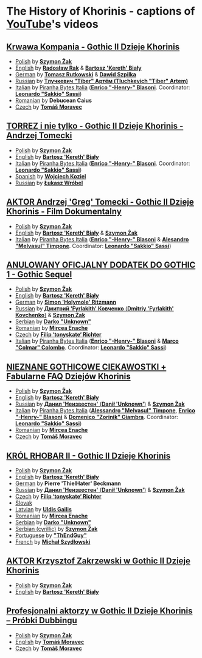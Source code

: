 # The History of Khorinis - captions of [YouTube](https://www.youtube.com/c/dziejekhorinismod)'s videos

## [Krwawa Kompania - Gothic II Dzieje Khorinis](https://www.youtube.com/watch?v=EWjxMZIeLjY)
* [Polish](kompania/kompania-pl.sbv) by [**Szymon Żak**](http://szymonzak.pl)
* [English](kompania/kompania-en.sbv) by **[Radosław Rak](https://www.facebook.com/Radek.Revo.Rak)** & [**Bartosz 'Kereth' Biały**](mailto:kereth130@gmail.com)
* [German](kompania/kompania-ge.sbv) by **[Tomasz Rutkowski](https://www.facebook.com/tomek.rutkowski.1800)** & **[Dawid Szpilka](https://www.facebook.com/tomek.rutkowski.1800)**
* [Russian](kompania/kompania-ru.sbv) by **[Тлучкевич "Tiber" Артём (Tluchkevich "Tiber" Artem)](https://www.youtube.com/user/artemtluchkevich)**
* [Italian](kompania/kompania-it.sbv) by [Piranha Bytes Italia](https://www.facebook.com/groups/staffrisenitalia) ([**Enrico "-Henry-" Blasoni**](https://www.facebook.com/enrico.blasoni). Coordinator: [**Leonardo "Sakkio" Sassi**](https://www.facebook.com/leonardo.sassi.1975))
* [Romanian](kompania/kompania-ro.sbv) by **Debucean Caius**
* [Czech](kompania/kompania-cz.sbv) by **[Tomáš Moravec](https://www.facebook.com/Tmthetom)**

## [TORREZ i nie tylko - Gothic II Dzieje Khorinis - Andrzej Tomecki](https://www.youtube.com/watch?v=jarXyWleCDc)
* [Polish](tomecki-studio/tomecki-studio-pl.srt) by [**Szymon Żak**](http://szymonzak.pl)
* [English](tomecki-studio/tomecki-studio-en.srt) by [**Bartosz 'Kereth' Biały**](mailto:kereth130@gmail.com)
* [Italian](tomecki-studio/tomecki-studio-it.srt) by [Piranha Bytes Italia](https://www.facebook.com/groups/staffrisenitalia) ([**Enrico "-Henry-" Blasoni**](https://www.facebook.com/enrico.blasoni). Coordinator: [**Leonardo "Sakkio" Sassi**](https://www.facebook.com/leonardo.sassi.1975))
* [Spanish](tomecki-studio/tomecki-studio-sp.srt) by [**Wojciech Koziel**](mailto:wkoziel3@gmail.com)
* [Russian](tomecki-studio/tomecki-studio-ru.srt) by [**Łukasz Wróbel**](mailto:idkfa007@gmail.com)

## [AKTOR Andrzej 'Greg' Tomecki - Gothic II Dzieje Khorinis - Film Dokumentalny](https://www.youtube.com/watch?v=O9-r6dbUpfQ)
* [Polish](tomecki/tomecki-pl.sbv) by [**Szymon Żak**](http://szymonzak.pl)
* [English](tomecki/tomecki-en.sbv) by [**Bartosz 'Kereth' Biały**](mailto:kereth130@gmail.com) & [**Szymon Żak**](http://szymonzak.pl)
* [Italian](tomecki/tomecki-it.srt) by [Piranha Bytes Italia](https://www.facebook.com/groups/staffrisenitalia) ([**Enrico "-Henry-" Blasoni**](https://www.facebook.com/enrico.blasoni) & [**Alesandro "Melvasul" Timpone**](https://www.facebook.com/alessandro.timpone). Coordinator: [**Leonardo "Sakkio" Sassi**](https://www.facebook.com/leonardo.sassi.1975))

## [ANULOWANY OFICJALNY DODATEK DO GOTHIC 1 - Gothic Sequel](https://www.youtube.com/watch?v=SS_RRuNCe6Y)
* [Polish](sequel/sequel-pl.sbv) by [**Szymon Żak**](http://szymonzak.pl)
* [English](sequel/sequel-en.sbv) by [**Bartosz 'Kereth' Biały**](mailto:kereth130@gmail.com)
* [German](sequel/sequel-ge.srt) by [**Simon 'Holymole' Ritzmann**](mailto:ritzmanns@gmx.ch)
* [Russian](sequel/sequel-ru.sbv) by [**Дмитрий 'Fyrlakith' Ковченко** (**Dmitriy 'Fyrlakith' Kovchenko**)](https://vk.com/enfant_sauvage) & [**Szymon Żak**](http://szymonzak.pl)
* [Serbian](sequel/sequel-se.sbv) by **[Darko "Unknown"](mailto:ddarchy@yahoo.com)**
* [Romanian](sequel/sequel-ro.sbv) by **[Mircea Enache](mailto:mircea.enache5@gmail.com)**
* [Czech](sequel/sequel-cz.sbv) by **[Filip ‘tonyskate‘ Richter](mailto:Tonyskate@seznam.cz)**
* [Italian](sequel/sequel-it.sbv) by [Piranha Bytes Italia](https://www.facebook.com/groups/staffrisenitalia) ([**Enrico "-Henry-" Blasoni**](https://www.facebook.com/enrico.blasoni) & [**Marco "Colmar" Colombo**](https://www.facebook.com/marco.colombo.395). Coordinator: [**Leonardo "Sakkio" Sassi**](https://www.facebook.com/leonardo.sassi.1975))

## [NIEZNANE GOTHICOWE CIEKAWOSTKI + Fabularne FAQ Dziejów Khorinis](https://www.youtube.com/watch?v=vnoVmUTamXM)
* [Polish](ciekawostki-faq/faq-pl.sbv) by [**Szymon Żak**](http://szymonzak.pl)
* [English](ciekawostki-faq/faq-en.sbv) by [**Bartosz 'Kereth' Biały**](mailto:kereth130@gmail.com)
* [Russian](ciekawostki-faq/faq-ru.sbv) by [**Данил 'Неизвестен'** (**Danił 'Unknown'**)](https://vk.com/id23654784) & [**Szymon Żak**](http://szymonzak.pl)
* [Italian](ciekawostki-faq/faq-it.sbv) by [Piranha Bytes Italia](https://www.facebook.com/groups/staffrisenitalia) ([**Alessandro "Melvasul" Timpone**](https://www.facebook.com/alessandro.timpone), [**Enrico "-Henry-" Blasoni**](https://www.facebook.com/enrico.blasoni) & [**Domenico "Zorinik" Giambra**](https://www.facebook.com/Zorinik). Coordinator: [**Leonardo "Sakkio" Sassi**](https://www.facebook.com/leonardo.sassi.1975))
* [Romanian](ciekawostki-faq/faq-ro.sbv) by **[Mircea Enache](mailto:mircea.enache5@gmail.com)**
* [Czech](ciekawostki-faq/faq-cz.sbv) by **[Tomáš Moravec](https://www.facebook.com/Tmthetom)**

## [KRÓL RHOBAR II - Gothic II Dzieje Khorinis](https://www.youtube.com/watch?v=8TrLWoSo49c)
* [Polish](rhobar-ii/palac-pl.sbv) by [**Szymon Żak**](http://szymonzak.pl)
* [English](rhobar-ii/palac-en.sbv) by [**Bartosz 'Kereth' Biały**](mailto:kereth130@gmail.com)
* [German](rhobar-ii/palac-pl.sbv) by **Pierre 'ThielHater' Beckmann**
* [Russian](rhobar-ii/palac-ru.sbv) by [**Данил 'Неизвестен'** (**Danił 'Unknown'**)](https://vk.com/id23654784) & [**Szymon Żak**](http://szymonzak.pl)
* [Czech](rhobar-ii/palac-cz.sbv) by **[Filip ‘tonyskate‘ Richter](mailto:Tonyskate@seznam.cz)**
* [Slovak](rhobar-ii/palac-sl.sbv)
* [Latvian](rhobar-ii/palac-lv.sbv) by **[Uldis Gailis](mailto:uldis7555@gmail.com)**
* [Romanian](rhobar-ii/palac-ro.sbv) by **[Mircea Enache](mailto:mircea.enache5@gmail.com)**
* [Serbian](rhobar-ii/palac-se-lac.sbv) by **[Darko "Unknown"](mailto:ddarchy@yahoo.com)**
* [Serbian (cyrillic)](rhobar-ii/palac-se-cyr.sbv) by [**Szymon Żak**](http://szymonzak.pl)
* [Portuguese](rhobar-ii/palac-pt.sbv) by **["ThEndGuy"](https://steamcommunity.com/id/Iamdispenser/)**
* [French](rhobar-ii/palac-fr.sbv) by [**Michał Szydłowski**](mailto:michal.k.szydlowski@gmail.com)

## [AKTOR Krzysztof Zakrzewski w Gothic II Dzieje Khorinis](https://www.youtube.com/watch?v=ZAo2kCCU7oQ)
* [Polish](zakrzewski/zakrzewski-pl.sbv) by [**Szymon Żak**](http://szymonzak.pl)
* [English](zakrzewski/zakrzewski-en.sbv) by [**Bartosz 'Kereth' Biały**](mailto:kereth130@gmail.com)

## [Profesjonalni aktorzy w Gothic II Dzieje Khorinis – Próbki Dubbingu](https://www.youtube.com/watch?v=dTKrype5Wss)
* [Polish](probki/probki-pl.sbv) by [**Szymon Żak**](http://szymonzak.pl)
* [English](probki/probki-en.sbv) by **[Tomáš Moravec](https://www.facebook.com/Tmthetom)**
* [Czech](probki/probki-cz.sbv) by **[Tomáš Moravec](https://www.facebook.com/Tmthetom)**
